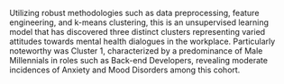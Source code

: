 Utilizing robust methodologies such as data preprocessing, feature engineering, and k-means clustering, this is an unsupervised learning model
that has discovered three distinct clusters representing varied attitudes towards mental health dialogues in the workplace. 
Particularly noteworthy was Cluster 1, characterized by a predominance of Male Millennials in roles such as Back-end Developers, revealing moderate incidences of Anxiety and Mood Disorders among this cohort.
